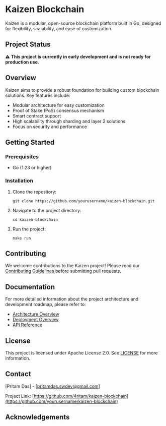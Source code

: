 # Kaizen Blockchain

Kaizen is a modular, open-source blockchain platform built in Go, designed for flexibility, scalability, and ease of customization.

## Project Status

⚠️ **This project is currently in early development and is not ready for production use.**

## Overview

Kaizen aims to provide a robust foundation for building custom blockchain solutions. Key features include:

- Modular architecture for easy customization
- Proof of Stake (PoS) consensus mechanism
- Smart contract support
- High scalability through sharding and layer 2 solutions
- Focus on security and performance

## Getting Started

### Prerequisites

- Go (1.23 or higher)

### Installation

1. Clone the repository:
   ```
   git clone https://github.com/yourusername/kaizen-blockchain.git
   ```

2. Navigate to the project directory:
   ```
   cd kaizen-blockchain
   ```

3. Run the project:
   ```
   make run
   ```

## Contributing

We welcome contributions to the Kaizen project! Please read our [Contributing Guidelines](CONTRIBUTING.md) before submitting pull requests.

## Documentation

For more detailed information about the project architecture and development roadmap, please refer to:

- [Architecture Overview](docs/architecture.md)
- [Deployment Overview](docs/deployment.md)
- [API Reference](docs/api.md)

## License

This project is licensed under Apache License 2.0. See [LICENSE](LICENSE) for more information.

## Contact

[Pritam Das] - [pritamdas.swdev@gmail.com]

Project Link: [https://github.com/4ritam/kaizen-blockchain](https://github.com/yourusername/kaizen-blockchain)

## Acknowledgements
